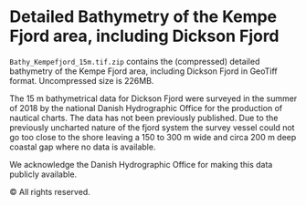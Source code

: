 # Detailed Bathymetry of the Kempe Fjord area, including Dickson Fjord

`Bathy_Kempefjord_15m.tif.zip` contains the (compressed) detailed bathymetry of the Kempe Fjord area, including Dickson Fjord in GeoTiff format. Uncompressed size is 226MB.

The 15 m bathymetrical data for Dickson Fjord were surveyed in the summer of 2018 by the national Danish Hydrographic Office for the production of nautical charts. The data has not been previously published. Due to the previously uncharted nature of the fjord system the survey vessel could not go too close to the shore leaving a 150 to 300 m wide and circa 200 m deep coastal gap where no data is available.

We acknowledge the Danish Hydrographic Office for making this data publicly available.

© All rights reserved.